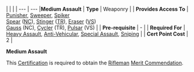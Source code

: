 |     |     |
| --- | --- |**Medium Assault**
| **Type** | Weaponry |
| **Provides Access To** | [Punisher](../weapons/Punisher.md), [Sweeper](../weapons/Sweeper.md), [Spiker](../weapons/Spiker.md)  <br>[Spear](../weapons/Spear.md) ([NC](../terminology/New_Conglomerate.md)), [Stinger](../weapons/Stinger.md) ([TR](../terminology/Terran_Republic.md)), [Eraser](../weapons/Eraser.md) ([VS](../terminology/Vanu_Sovereignty.md))  <br>[Gauss](../weapons/Gauss.md) (NC), [Cycler](../weapons/Cycler.md) (TR), [Pulsar](../weapons/Pulsar.md) (VS) |
| **Pre-requisite** | -   |
| **Required For** | [Heavy Assault](Heavy_Assault.md), [Anti-Vehicular](Anti-Vehicular.md), [Special Assault](Special_Assault.md), [Sniping](Sniping.md) |
| **Cert Point Cost** | 2   |

**Medium Assault**

This [Certification](Certification.md) is required to obtain the
[Rifleman](../merits/Rifleman.md)
[Merit Commendation](../merits/index.md).
